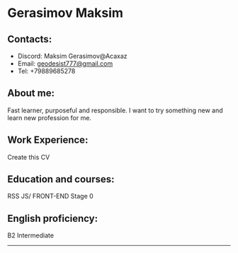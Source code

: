 # Gerasimov Maksim
## Contacts:
* Discord: Maksim Gerasimov@Acaxaz
* Email: geodesist777@gmail.com
* Tel: +79889685278
## About me:
Fast learner, purposeful and responsible.
I want to try something new and learn new profession for me. 
## Work Experience:
Create this CV
## Education and courses:
RSS JS/ FRONT-END Stage 0
## English proficiency:
B2 Intermediate
***************
